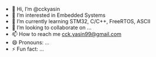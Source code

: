 - 👋 Hi, I’m @cckyasin
- 👀 I’m interested in Embedded Systems
- 🌱 I’m currently learning STM32, C/C++, FreeRTOS, ASCII
- 💞️ I’m looking to collaborate on ...
- 📫 How to reach me cck.yasin99@gmail.com
- 😄 Pronouns: ...
- ⚡ Fun fact: ...

<!---
cckyasin/cckyasin is a ✨ special ✨ repository because its `README.md` (this file) appears on your GitHub profile.
You can click the Preview link to take a look at your changes.
--->
